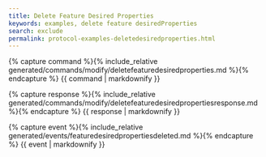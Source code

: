 ```yaml
---
title: Delete Feature Desired Properties
keywords: examples, delete feature desiredProperties
search: exclude
permalink: protocol-examples-deletedesiredproperties.html
---
```


{% capture command %}{% include_relative generated/commands/modify/deletefeaturedesiredproperties.md %}{% endcapture %}
{{ command | markdownify }}

{% capture response %}{% include_relative generated/commands/modify/deletefeaturedesiredpropertiesresponse.md %}{% endcapture %}
{{ response | markdownify }}

{% capture event %}{% include_relative generated/events/featuredesiredpropertiesdeleted.md %}{% endcapture %}
{{ event | markdownify }}